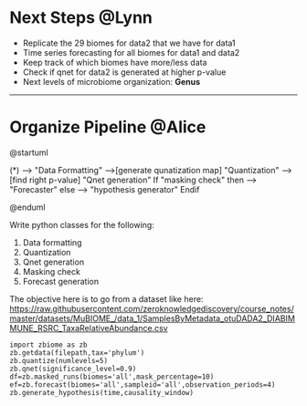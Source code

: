 # Next Steps @Lynn

* Replicate the 29 biomes for data2 that we have for data1
* Time series forecasting for all biomes for data1 and data2
* Keep track of which biomes have more/less data
* Check if qnet for data2 is generated at higher p-value
* Next levels of microbiome organization: **Genus**

---

# Organize Pipeline @Alice


@startuml

(*) --> "Data Formatting"
-->[generate qunatization map] "Quantization"
-->[find right p-value] "Qnet generation"
If  "masking check" then
--> "Forecaster"
else
--> "hypothesis generator"
Endif

@enduml

Write python classes for the following: 

1. Data formatting  
2. Quantization
3. Qnet generation
4. Masking check
5. Forecast generation

The objective here is to go from a dataset like here:
https://raw.githubusercontent.com/zeroknowledgediscovery/course_notes/master/datasets/MuBIOME_/data_1/SamplesByMetadata_otuDADA2_DIABIMMUNE_RSRC_TaxaRelativeAbundance.csv

```
import zbiome as zb
zb.getdata(filepath,tax='phylum')
zb.quantize(numlevels=5)
zb.qnet(significance_level=0.9)
df=zb.masked_runs(biomes='all',mask_percentage=10)
ef=zb.forecast(biomes='all',sampleid='all',observation_periods=4)
zb.generate_hypothesis(time,causality_window)
```

